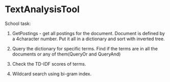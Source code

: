 # TextAnalysisTool

School task:

1. GetPostings - get all postings for the document. Document is defined by a 4character number. Put it all in a dictionary and sort with inverted tree.

2. Query the dictionary for specific terms. Find if the terms are in all the documents or any of them(QueryOr and QueryAnd)

3. Check the TD-IDF scores of terms.

4. Wildcard search using bi-gram index.
